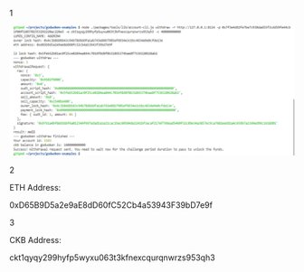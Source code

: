 1

![withdraw](withdraw.png)

2

ETH Address:


0xD65B9D5a2e9aE8dD60fC52Cb4a53943F39bD7e9f

3

CKB Address:

ckt1qyqy299hyfp5wyxu063t3kfnexcqurqnwrzs953qh3